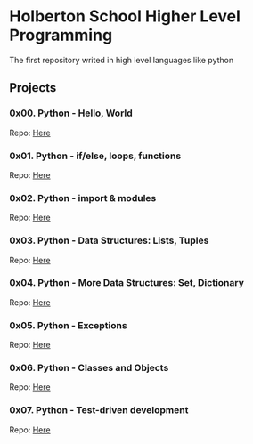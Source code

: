 # Holberton School Higher Level Programming
The first repository writed in high level languages like python

## Projects

### 0x00. Python - Hello, World
Repo: [Here](https://github.com/Miguel22247/holbertonschool-higher_level_programming/tree/main/0x00-python-hello_world)
### 0x01. Python - if/else, loops, functions
Repo: [Here](https://github.com/Miguel22247/holbertonschool-higher_level_programming/tree/main/0x01-python-if_else_loops_functions)
### 0x02. Python - import & modules
Repo: [Here](https://github.com/Miguel22247/holbertonschool-higher_level_programming/tree/main/0x02-python-import_modules)
### 0x03. Python - Data Structures: Lists, Tuples
Repo: [Here](https://github.com/Miguel22247/holbertonschool-higher_level_programming/tree/main/0x03-python-data_structures)
### 0x04. Python - More Data Structures: Set, Dictionary
Repo: [Here](https://github.com/Miguel22247/holbertonschool-higher_level_programming/tree/main/0x04-python-more_data_structures)
### 0x05. Python - Exceptions
Repo: [Here](https://github.com/Miguel22247/holbertonschool-higher_level_programming/tree/main/0x05-python-exceptions)
### 0x06. Python - Classes and Objects
Repo: [Here](https://github.com/Miguel22247/holbertonschool-higher_level_programming/tree/main/0x06-python-classes)
### 0x07. Python - Test-driven development
Repo: [Here](https://github.com/Miguel22247/holbertonschool-higher_level_programming/tree/main/0x07-python-test_driven_development)

